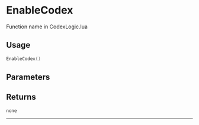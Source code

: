 # EnableCodex
Function name in CodexLogic.lua
## Usage
```lua
EnableCodex()
```
## Parameters

## Returns
`none`

---